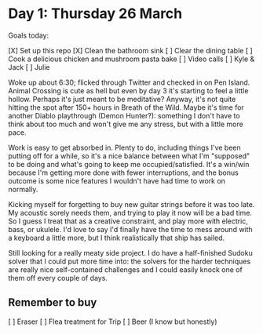 # Day 1: Thursday 26 March

Goals today:

[X] Set up this repo
[X] Clean the bathroom sink
[ ] Clear the dining table
[ ] Cook a delicious chicken and mushroom pasta bake
[ ] Video calls
    [ ] Kyle & Jack
    [ ] Julie

Woke up about 6:30; flicked through Twitter and checked in on Pen Island. Animal Crossing is cute as hell but even by day 3 it's starting to feel a little hollow. Perhaps it's just meant to be meditative? Anyway, it's not quite hitting the spot after 150+ hours in Breath of the Wild. Maybe it's time for another Diablo playthrough (Demon Hunter?): something I don't have to think about too much and won't give me any stress, but with a little more pace.

Work is easy to get absorbed in. Plenty to do, including things I've been putting off for a while, so it's a nice balance between what I'm "supposed" to be doing and what's going to keep me occupied/satisfied. It's a win/win because I'm getting more done with fewer interruptions, and the bonus outcome is some nice features I wouldn't have had time to work on normally.

Kicking myself for forgetting to buy new guitar strings before it was too late. My acoustic sorely needs them, and trying to play it now will be a bad time. So I guess I treat that as a creative constraint, and play more with electric, bass, or ukulele. I'd love to say I'd finally have the time to mess around with a keyboard a little more, but I think realistically that ship has sailed.

Still looking for a really meaty side project. I do have a half-finished Sudoku solver that I could put more time into: the solvers for the harder techniques are really nice self-contained challenges and I could easily knock one of them off every couple of days.

## Remember to buy

[ ] Eraser
[ ] Flea treatment for Trip
[ ] Beer (I know but honestly)
